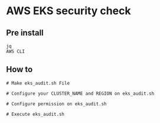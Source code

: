 # AWS EKS security check

## Pre install

```
jq
AWS CLI
```

## How to

```
# Make eks_audit.sh File

# Configure your CLUSTER_NAME and REGION on eks_audit.sh

# Configure permission on eks_audit.sh

# Execute eks_audit.sh
```

